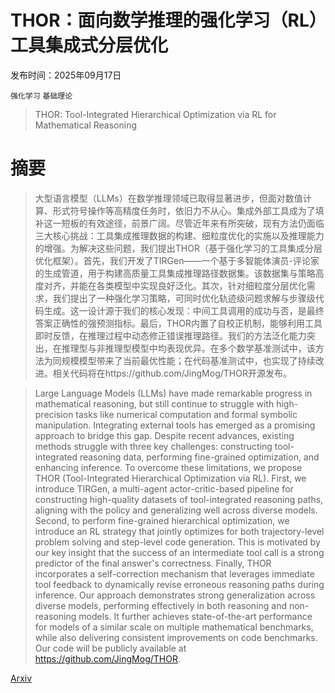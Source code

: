 # THOR：面向数学推理的强化学习（RL）工具集成式分层优化

发布时间：2025年09月17日

`强化学习` `基础理论`

> THOR: Tool-Integrated Hierarchical Optimization via RL for Mathematical Reasoning

# 摘要

> 大型语言模型（LLMs）在数学推理领域已取得显著进步，但面对数值计算、形式符号操作等高精度任务时，依旧力不从心。集成外部工具成为了填补这一短板的有效途径，前景广阔。尽管近年来有所突破，现有方法仍面临三大核心挑战：工具集成推理数据的构建、细粒度优化的实施以及推理能力的增强。为解决这些问题，我们提出THOR（基于强化学习的工具集成分层优化框架）。首先，我们开发了TIRGen——一个基于多智能体演员-评论家的生成管道，用于构建高质量工具集成推理路径数据集。该数据集与策略高度对齐，并能在各类模型中实现良好泛化。其次，针对细粒度分层优化需求，我们提出了一种强化学习策略，可同时优化轨迹级问题求解与步骤级代码生成。这一设计源于我们的核心发现：中间工具调用的成功与否，是最终答案正确性的强预测指标。最后，THOR内置了自校正机制，能够利用工具即时反馈，在推理过程中动态修正错误推理路径。我们的方法泛化能力突出，在推理型与非推理型模型中均表现优异。在多个数学基准测试中，该方法为同规模模型带来了当前最优性能；在代码基准测试中，也实现了持续改进。相关代码将在https://github.com/JingMog/THOR开源发布。

> Large Language Models (LLMs) have made remarkable progress in mathematical reasoning, but still continue to struggle with high-precision tasks like numerical computation and formal symbolic manipulation. Integrating external tools has emerged as a promising approach to bridge this gap. Despite recent advances, existing methods struggle with three key challenges: constructing tool-integrated reasoning data, performing fine-grained optimization, and enhancing inference. To overcome these limitations, we propose THOR (Tool-Integrated Hierarchical Optimization via RL). First, we introduce TIRGen, a multi-agent actor-critic-based pipeline for constructing high-quality datasets of tool-integrated reasoning paths, aligning with the policy and generalizing well across diverse models. Second, to perform fine-grained hierarchical optimization, we introduce an RL strategy that jointly optimizes for both trajectory-level problem solving and step-level code generation. This is motivated by our key insight that the success of an intermediate tool call is a strong predictor of the final answer's correctness. Finally, THOR incorporates a self-correction mechanism that leverages immediate tool feedback to dynamically revise erroneous reasoning paths during inference. Our approach demonstrates strong generalization across diverse models, performing effectively in both reasoning and non-reasoning models. It further achieves state-of-the-art performance for models of a similar scale on multiple mathematical benchmarks, while also delivering consistent improvements on code benchmarks. Our code will be publicly available at https://github.com/JingMog/THOR.

[Arxiv](https://arxiv.org/abs/2509.13761)